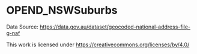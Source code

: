 # OPEND_NSWSuburbs

Data Source: https://data.gov.au/dataset/geocoded-national-address-file-g-naf

This work is licensed under https://creativecommons.org/licenses/by/4.0/
